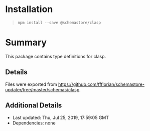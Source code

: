# Installation
> `npm install --save @schemastore/clasp`

# Summary
This package contains type definitions for clasp.

## Details
Files were exported from https://github.com/ffflorian/schemastore-updater/tree/master/schemas/clasp.

## Additional Details
* Last updated: Thu, Jul 25, 2019, 17:59:05 GMT
* Dependencies: none
